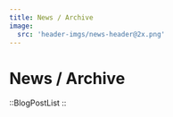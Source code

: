 ```yaml
---
title: News / Archive
image:
  src: 'header-imgs/news-header@2x.png'
---
```


# News / Archive

::BlogPostList
::
